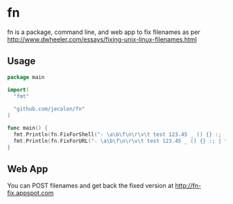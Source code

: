 # fn
fn is a package, command line, and web app to fix filenames as per http://www.dwheeler.com/essays/fixing-unix-linux-filenames.html

## Usage
```go
package main

import(
  "fmt"
  
  "github.com/jecolon/fn"
)

func main() {
  fmt.Println(fn.FixForShell("- \a\b\f\n\r\v\t test 123.45 _ () {} :; | *? <> \" ' áéíóúñ .txt- "))
  fmt.Println(fn.FixForURL("- \a\b\f\n\r\v\t test 123.45 _ () {} :; | *? <> \" ' áéíóúñ .txt- "))
}
```
## Web App
You can POST filenames and get back the fixed version at http://fn-fix.appspot.com
